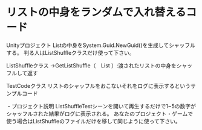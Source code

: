 # リストの中身をランダムで入れ替えるコード

Unityプロジェクト
Listの中身をSystem.Guid.NewGuid()を生成してシャッフルする。
判る人はListShuffleクラスだけ使って下さい。

ListShuffleクラス
→GetListShuffle（　List<int> ）:渡されたリストの中身をシャッフルして返す
  
TestCodeクラス
リストのシャッフルをおこないそれをログに表示するというサンプルコード

・プロジェクト説明
ListShuffleTestシーンを開いて再生するだけで1~5の数字がシャッフルされた結果がログに表示される。
あなたのプロジェクト・ゲームで使う場合はListShuffleのファイルだけを移して同じように使って下さい。
